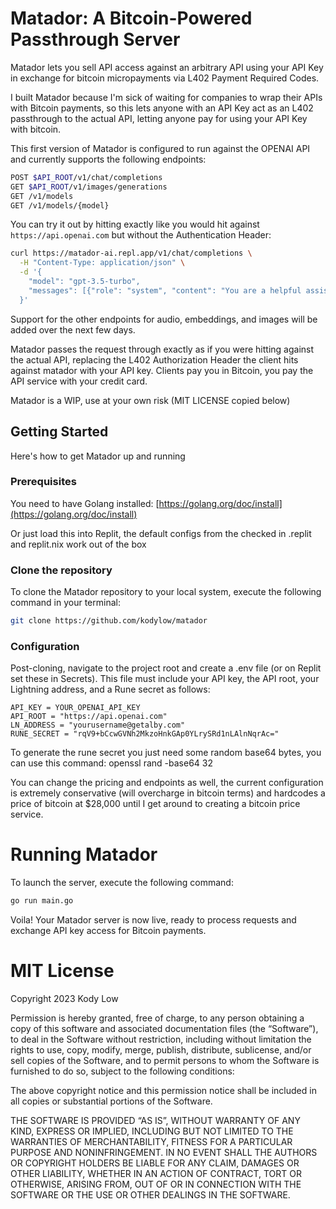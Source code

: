 # Matador: A Bitcoin-Powered Passthrough Server

Matador lets you sell API access against an arbitrary API using your API Key in exchange for bitcoin micropayments via L402 Payment Required Codes. 

I built Matador because I'm sick of waiting for companies to wrap their APIs with Bitcoin payments, so this lets anyone with an API Key act as an L402 passthrough to the actual API, letting anyone pay for using your API Key with bitcoin.

This first version of Matador is configured to run against the OPENAI API and currently supports the following endpoints:

```bash
POST $API_ROOT/v1/chat/completions
GET $API_ROOT/v1/images/generations
GET /v1/models
GET /v1/models/{model}
```

You can try it out by hitting exactly like you would hit against `https://api.openai.com` but without the Authentication Header:

```bash
curl https://matador-ai.repl.app/v1/chat/completions \
  -H "Content-Type: application/json" \
  -d '{
    "model": "gpt-3.5-turbo",
    "messages": [{"role": "system", "content": "You are a helpful assistant."}, {"role": "user", "content": "Hello!"}]
  }'
```

Support for the other endpoints for audio, embeddings, and images will be added over the next few days.

Matador passes the request through exactly as if you were hitting against the actual API, replacing the L402 Authorization Header the client hits against matador with your API key. Clients pay you in Bitcoin, you pay the API service with your credit card.

Matador is a WIP, use at your own risk (MIT LICENSE copied below)

## Getting Started

Here's how to get Matador up and running

### Prerequisites

You need to have Golang installed: [https://golang.org/doc/install](https://golang.org/doc/install)

Or just load this into Replit, the default configs from the checked in .replit and replit.nix work out of the box

### Clone the repository

To clone the Matador repository to your local system, execute the following command in your terminal:

```bash
git clone https://github.com/kodylow/matador
```

### Configuration
Post-cloning, navigate to the project root and create a .env file (or on Replit set these in Secrets). This file must include your API key, the API root, your Lightning address, and a Rune secret as follows:
```dotenv
API_KEY = YOUR_OPENAI_API_KEY
API_ROOT = "https://api.openai.com"
LN_ADDRESS = "yourusername@getalby.com"
RUNE_SECRET = "rqV9+bCcwGVNh2MkzoHnkGAp0YLrySRd1nLAlnNqrAc="
```

To generate the rune secret you just need some random base64 bytes, you can use this command: openssl rand -base64 32

You can change the pricing and endpoints as well, the current configuration is extremely conservative (will overcharge in bitcoin terms) and hardcodes a price of bitcoin at $28,000 until I get around to creating a bitcoin price service.

# Running Matador
To launch the server, execute the following command:

```bash
go run main.go
```
Voila! Your Matador server is now live, ready to process requests and exchange API key access for Bitcoin payments.

# MIT License

Copyright 2023 Kody Low

Permission is hereby granted, free of charge, to any person obtaining a copy of this software and associated documentation files (the “Software”), to deal in the Software without restriction, including without limitation the rights to use, copy, modify, merge, publish, distribute, sublicense, and/or sell copies of the Software, and to permit persons to whom the Software is furnished to do so, subject to the following conditions:

The above copyright notice and this permission notice shall be included in all copies or substantial portions of the Software.

THE SOFTWARE IS PROVIDED “AS IS”, WITHOUT WARRANTY OF ANY KIND, EXPRESS OR IMPLIED, INCLUDING BUT NOT LIMITED TO THE WARRANTIES OF MERCHANTABILITY, FITNESS FOR A PARTICULAR PURPOSE AND NONINFRINGEMENT. IN NO EVENT SHALL THE AUTHORS OR COPYRIGHT HOLDERS BE LIABLE FOR ANY CLAIM, DAMAGES OR OTHER LIABILITY, WHETHER IN AN ACTION OF CONTRACT, TORT OR OTHERWISE, ARISING FROM, OUT OF OR IN CONNECTION WITH THE SOFTWARE OR THE USE OR OTHER DEALINGS IN THE SOFTWARE.
